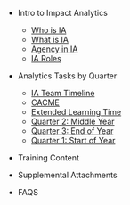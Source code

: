<!-- _sidebar.md -->
- Intro to Impact Analytics
    - [Who is IA](ia_who.md)
    - [What is IA](ia_what.md)
    - [Agency in IA](ia_agency.md)
    - [IA Roles](ia_roles.md)

- Analytics Tasks by Quarter
    - [IA Team Timeline](iatimeline.md)
    - [CACME](cacme.md)
    - [Extended Learning Time](elt.md)
    - [Quarter 2: Middle Year](quarter2.md)
    - [Quarter 3: End of Year](quarter3.md)
    - [Quarter 1: Start of Year](quarter1.md)

- Training Content

- Supplemental Attachments

- FAQS